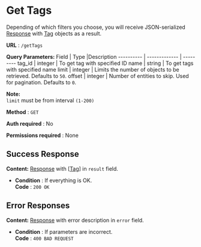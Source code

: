 # Get Tags

Depending of which filters you choose, you will receive JSON-serialized [Response](../types/response.md) with [Tag](../types/tag.md) objects as a result.

**URL** : `/getTags`

**Query Parameters:** 
Field | Type |Description
---------- | ------------- | ---------
tag_id | integer | To get tag with specified ID 
name | string | To get tags with specified name 
limit | integer | Limits the number of objects to be retrieved. Defaults to `50`.
offset | integer | Number of entities to skip. Used for pagination. Defaults to `0`.

**Note:**  
`limit` must be from interval `(1-200)`

**Method** : `GET`

**Auth required** : No

**Permissions required** : None

## Success Response

**Content:** [Response](../types/response.md) with [[Tag](../types/tag.md)] in `result` field.

* **Condition** : If everything is OK.  
**Code** : `200 OK`

## Error Responses

**Content:** [Response](../types/response.md) with error description in `error` field.

* **Condition** : If parameters are incorrect.  
**Code** : `400 BAD REQUEST`



